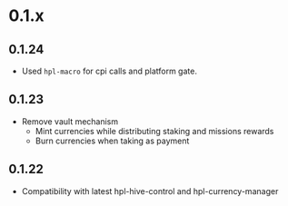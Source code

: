 # 0.1.x

## 0.1.24

- Used `hpl-macro` for cpi calls and platform gate.

## 0.1.23

- Remove vault mechanism
  - Mint currencies while distributing staking and missions rewards
  - Burn currencies when taking as payment

## 0.1.22

- Compatibility with latest hpl-hive-control and hpl-currency-manager
